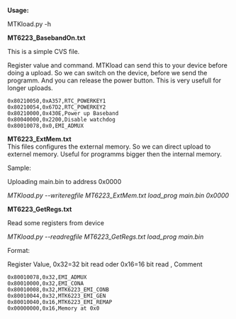 
**Usage:**

MTKload.py -h



**MT6223_BasebandOn.txt**

This is a simple CVS file.

Register value and command. MTKload can send this to your device
before doing a upload.
So we can switch on the device, before we send the programm.
And you can release the power button. This is very usefull for
longer uploads.

```
0x80210050,0xA357,RTC_POWERKEY1
0x80210054,0x67D2,RTC_POWERKEY2
0x80210000,0x430E,Power up Baseband
0x80040000,0x2200,Disable watchdog
0x80010078,0x0,EMI_ADMUX
```

**MT6223_ExtMem.txt**  
This files configures the external memory. So we can direct 
upload to externel memory. Useful for programms bigger then 
the internal memory.

Sample:

Uploading main.bin to address 0x0000

*MTKload.py --writeregfile MT6223_ExtMem.txt load_prog main.bin 0x0000*

**MT6223_GetRegs.txt**

Read some registers from device

*MTKload.py --readregfile MT6223_GetRegs.txt load_prog main.bin*

Format: 

Register Value, 0x32=32 bit read oder 0x16=16 bit read , Comment

```
0x80010078,0x32,EMI_ADMUX
0x80010000,0x32,EMI_CONA
0x80010008,0x32,MTK6223_EMI_CONB
0x80010044,0x32,MTK6223_EMI_GEN
0x80010040,0x16,MTK6223_EMI_REMAP
0x00000000,0x16,Memory at 0x0
```


